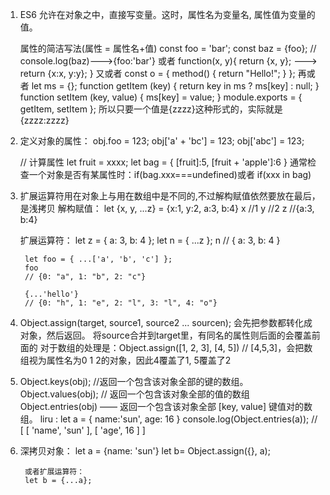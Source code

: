 
1.  ES6 允许在对象之中，直接写变量。这时，属性名为变量名, 属性值为变量的值。

	属性的简洁写法(属性 = 属性名+值)
	const foo = 'bar';
	const baz = {foo}; // 	console.log(baz)--->{foo:'bar'}
	或者
	function(x, y){
		return {x, y};   ---> return {x:x, y:y};
	}
	又或者
	const o = {
		method() {
		    return "Hello!";
		}
	};
	再或者
	let ms = {};
	function getItem (key) {
	  return key in ms ? ms[key] : null;
	}
	function setItem (key, value) {
	  ms[key] = value;
	}
	module.exports = { getItem, setItem };
	所以只要一个值是{zzzz}这种形式的，实际就是{zzzz:zzzz}

2. 定义对象的属性：
	obj.foo = 123;
	obj['a' + 'bc'] = 123;
	obj['abc'] = 123;

	// 计算属性
	let fruit = xxxx;
	let bag = {
		[fruit]:5,
		[fruit + 'apple']:6
	}
	通常检查一个对象是否有某属性时：if(bag.xxx===undefined)或者  if(xxx in bag)

4. 扩展运算符用在对象上与用在数组中是不同的,不过解构赋值依然要放在最后，是浅拷贝
	解构赋值：
		let {x, y, ...z} = {x:1, y:2, a:3, b:4}
		x  //1
		y  //2
		z  //{a:3, b:4}
		
	扩展运算符：
		let z = { a: 3, b: 4 };
		let n = { ...z };
		n // { a: 3, b: 4 }

		let foo = { ...['a', 'b', 'c'] };
		foo
		// {0: "a", 1: "b", 2: "c"}

		{...'hello'}
		// {0: "h", 1: "e", 2: "l", 3: "l", 4: "o"}

5. 	Object.assign(target, source1, source2 ... sourcen); 会先把参数都转化成对象，然后返回。
	将source合并到target里，有同名的属性则后面的会覆盖前面的
	对于数组的处理是：Object.assign([1, 2, 3], [4, 5]) // [4,5,3]，会把数组视为属性名为0 1 2的对象，因此4覆盖了1, 5覆盖了2

6.  Object.keys(obj); //返回一个包含该对象全部的键的数组。
	Object.values(obj); // 返回一个包含该对象全部的值的数组
	Object.entries(obj) —— 返回一个包含该对象全部 [key, value] 键值对的数组。
	liru :  let a = {
			  name:'sun',
			  age: 16
			}
			console.log(Object.entries(a)); // [ [ 'name', 'sun' ], [ 'age', 16 ] ]

7. 深拷贝对象：
		let a = {name: 'sun'}
		let b= Object.assign({}, a);

		或者扩展运算符：
		let b = {...a};


